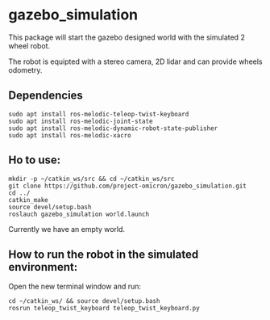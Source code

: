 # gazebo_simulation

This package will start the gazebo designed world with the simulated 2 wheel robot.

The robot is equipted with a stereo camera, 2D lidar and can provide wheels odometry.

## Dependencies

```
sudo apt install ros-melodic-teleop-twist-keyboard
sudo apt install ros-melodic-joint-state
sudo apt install ros-melodic-dynamic-robot-state-publisher
sudo apt install ros-melodic-xacro
```

## Ho to use:

```
mkdir -p ~/catkin_ws/src && cd ~/catkin_ws/src
git clone https://github.com/project-omicron/gazebo_simulation.git
cd ../
catkin_make
source devel/setup.bash
roslauch gazebo_simulation world.launch
```

Currently we have an empty world.

## How to run the robot in the simulated environment:

Open the new terminal window and run:
```
cd ~/catkin_ws/ && source devel/setup.bash
rosrun teleop_twist_keyboard teleop_twist_keyboard.py
```

